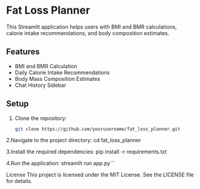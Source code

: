 # Fat Loss Planner

This Streamlit application helps users with BMI and BMR calculations, calorie intake recommendations, and body composition estimates.

## Features

- BMI and BMR Calculation
- Daily Calorie Intake Recommendations
- Body Mass Composition Estimates
- Chat History Sidebar

## Setup

1. Clone the repository:
   ```bash
   git clone https://github.com/yourusername/fat_loss_planner.git
   
2.Navigate to the project directory:
   cd fat_loss_planner
   
3.Install the required dependencies:
   pip install -r requirements.txt

4.Run the application:
   streamlit run app.py```

License
This project is licensed under the MIT License. See the LICENSE file for details.
